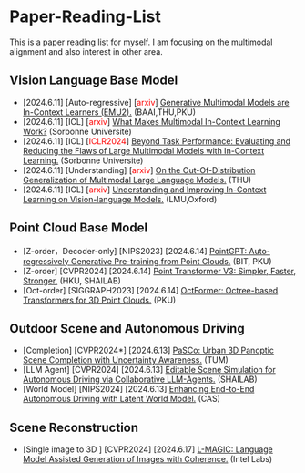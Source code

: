 # Paper-Reading-List
This is a paper reading list for myself. I am focusing on the multimodal alignment and also interest in other area.

## Vision Language Base Model 
- \[2024.6.11\] \[Auto-regressive\] \[<font color=red>arxiv</font>\] [Generative Multimodal Models are In-Context Learners (EMU2).](https://arxiv.org/pdf/2312.13286) (BAAI,THU,PKU)
- \[2024.6.11\] \[ICL\] \[<font color=red>arxiv</font>\] [What Makes Multimodal In-Context Learning Work?](https://arxiv.org/pdf/2404.15736) (Sorbonne Universite)
- \[2024.6.11\] \[ICL\] \[<font color=red>ICLR2024</font>\] [Beyond Task Performance: Evaluating and Reducing the Flaws of Large Multimodal Models with In-Context Learning.](https://arxiv.org/pdf/2310.00647) (Sorbonne Universite)
- \[2024.6.11\] \[Understanding\] \[<font color=red>arxiv</font>\] [On the Out-Of-Distribution Generalization of Multimodal Large Language Models.](https://arxiv.org/pdf/2402.06599) (THU)
- \[2024.6.11\] \[ICL\] \[<font color=red>arxiv</font>\] [Understanding and Improving In-Context Learning on Vision-language Models.](https://arxiv.org/pdf/2311.18021) (LMU,Oxford)

## Point Cloud Base Model
- \[Z-order，Decoder-only\] \[NIPS2023\] \[2024.6.14\] [PointGPT: Auto-regressively Generative Pre-training from Point Clouds.](https://arxiv.org/pdf/2305.11487) (BIT, PKU)
- \[Z-order\] \[CVPR2024\] \[2024.6.14\] [Point Transformer V3: Simpler, Faster, Stronger.](https://arxiv.org/pdf/2312.10035) (HKU, SHAILAB)
- \[Oct-order\] \[SIGGRAPH2023\] \[2024.6.14\] [OctFormer: Octree-based Transformers for 3D Point Clouds.](https://arxiv.org/pdf/2305.03045) (PKU)

## Outdoor Scene and Autonomous Driving
- \[Completion\] \[CVPR2024*\] \[2024.6.13\] [PaSCo: Urban 3D Panoptic Scene Completion with Uncertainty Awareness.](https://arxiv.org/pdf/2312.02158) (TUM)
- \[LLM Agent\] \[CVPR2024\] \[2024.6.13\] [Editable Scene Simulation for Autonomous Driving via Collaborative LLM-Agents.](https://arxiv.org/pdf/2402.05746) (SHAILAB)
- \[World Model\] \[NIPS2024\] \[2024.6.13\] [Enhancing End-to-End Autonomous Driving with Latent World Model.](https://arxiv.org/pdf/2406.08481v1) (CAS)

## Scene Reconstruction
- \[Single image to 3D \] \[CVPR2024\] \[2024.6.17\] [L-MAGIC: Language Model Assisted Generation of Images with Coherence.](https://arxiv.org/pdf/2406.01843) (Intel Labs)